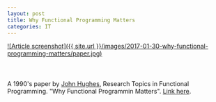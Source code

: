 ```yaml
---
layout: post
title: Why Functional Programming Matters
categories: IT
---
```


[![Article screenshot]({{ site.url }}/images/2017-01-30-why-functional-programming-matters/paper.jpg)](http://worrydream.com/refs/Hughes-WhyFunctionalProgrammingMatters.pdf)

<div style="height: 25px;"></div>

A 1990's paper by [John Hughes](https://en.wikipedia.org/wiki/John_Hughes_(computer_scientist)), Research Topics in Functional Programming. "Why Functional Programmin Matters". [Link here](http://worrydream.com/refs/Hughes-WhyFunctionalProgrammingMatters.pdf).
